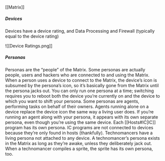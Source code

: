 [[Matrix]]

##### Devices
Devices have a device rating, and Data Processing and Firewall (typically equal to the device rating)

![[Device Ratings.png]]

##### Personas
Personas are the “people” of the Matrix. Some personas are actually people, users and hackers who are connected to and using the Matrix. When a person uses a device to connect to the Matrix, the device’s icon is subsumed by the persona’s icon, so it’s basically gone from the Matrix until the persona jacks out. You can only run one persona at a time; switching requires you to reboot both the device you’re currently on and the device to which you want to shift your persona. Some personas are agents, performing tasks on behalf of their owners. Agents running alone on a device replace the device icon the same way a living user does. If you’re running an agent along with your persona, it appears with its own separate persona, even though you’re using the same device. Each [[Hosts#IC|IC]] program has its own persona. IC programs are not connected to devices because they’re only found in hosts (thankfully). Technomancers have a living persona not attached to any device. A technomancer’s persona exists in the Matrix as long as they’re awake, unless they deliberately jack out. When a technomancer compiles a sprite, the sprite has its own persona, too.